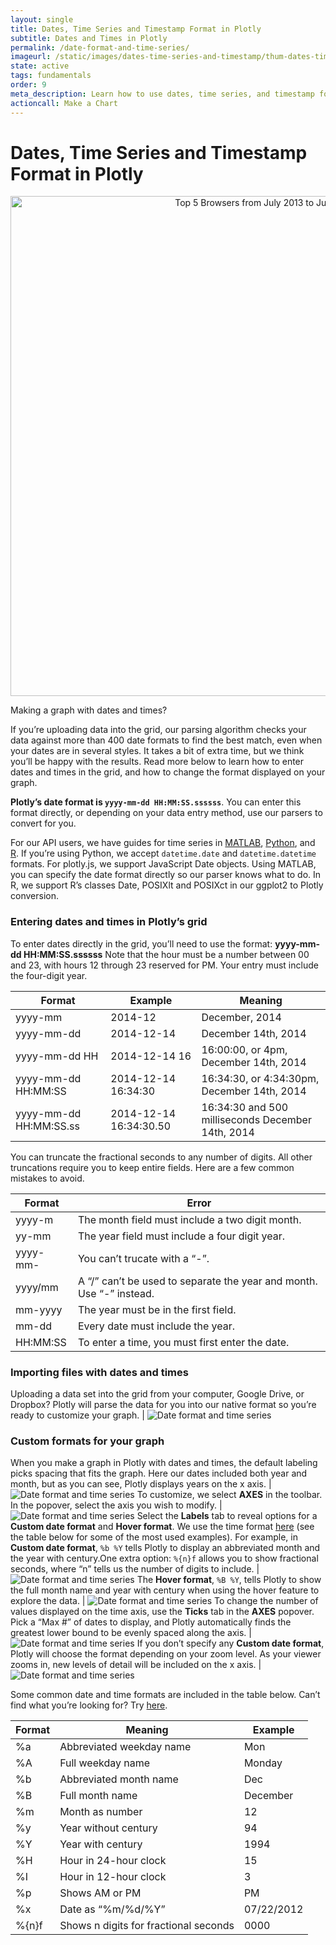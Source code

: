 ```yaml
---
layout: single
title: Dates, Time Series and Timestamp Format in Plotly
subtitle: Dates and Times in Plotly
permalink: /date-format-and-time-series/
imageurl: /static/images/dates-time-series-and-timestamp/thum-dates-time-series-and-timestamp.png
state: active
tags: fundamentals
order: 9
meta_description: Learn how to use dates, time series, and timestamp formats with Plotly graphs. Plotly is the easiest and fastest way to make and share graphs online.
actioncall: Make a Chart
---
```


# Dates, Time Series and Timestamp Format in Plotly

<div>
    <a href="https://plot.ly/~empet/55/" target="_blank" title="Top 5 Browsers from July 2013 to July 2014" style="display: block; text-align: center;"><img src="https://plot.ly/~empet/55.png" alt="Top 5 Browsers from July 2013 to July 2014" style="max-width: 100%;width: 800px;"  width="800" onerror="this.onerror=null;this.src='https://plot.ly/404.png';" /></a>
    <script data-plotly="empet:55" src="https://plot.ly/embed.js" async></script>
</div>

Making a graph with dates and times?

If you’re uploading data into the grid, our parsing algorithm checks your data against more than 400 date formats to find the best match, even when your dates are in several styles. It takes a bit of extra time, but we think you’ll be happy with the results. Read more below to learn how to enter dates and times in the grid, and how to change the format displayed on your graph.

**Plotly’s date format is `yyyy-mm-dd HH:MM:SS.ssssss`**. You can enter this format directly, or depending on your data entry method, use our parsers to convert for you.

For our API users, we have guides for time series in [MATLAB](https://plot.ly/matlab/time-series/), [Python](https://plot.ly/python/time-series/), and [R](https://plot.ly/r/time-series/). If you’re using Python, we accept `datetime.date` and `datetime.datetime` formats. For plotly.js, we support JavaScript Date objects. Using MATLAB, you can specify the date format directly so our parser knows what to do. In R, we support R’s classes Date, POSIXlt and POSIXct in our ggplot2 to Plotly conversion.

### Entering dates and times in Plotly’s grid

To enter dates directly in the grid, you’ll need to use the format:
**yyyy-mm-dd HH:MM:SS.ssssss**
Note that the hour must be a number between 00 and 23, with hours 12 through 23 reserved for PM. Your entry must include the four-digit year.

<div class="responsive-table">
<table>
<thead>
<th>Format</th>
<th>Example</th>
<th>Meaning</th>
</thead>
<tbody>
<tr>
<td>yyyy-mm</td>
<td>2014-12</td>
<td>December, 2014</td>
</tr>
<tr>
<td>yyyy-mm-dd</td>
<td>2014-12-14</td>
<td>December 14th, 2014</td>
</tr>
<tr>
<td>yyyy-mm-dd HH</td>
<td>2014-12-14 16</td>
<td>16:00:00, or 4pm, December 14th, 2014</td>
</tr>
<tr>
<td>yyyy-mm-dd HH:MM:SS</td>
<td>2014-12-14 16:34:30</td>
<td>16:34:30, or 4:34:30pm, December 14th, 2014</td>
</tr>
<tr>
<td>yyyy-mm-dd HH:MM:SS.ss</td>
<td>2014-12-14 16:34:30.50</td>
<td>16:34:30 and 500 milliseconds December 14th, 2014</td>
</tr>
</tbody>
</table>
</div>

You can truncate the fractional seconds to any number of digits. All other truncations require you to keep entire fields. Here are a few common mistakes to avoid.

<div class="responsive-table">

<table>
<thead>
<th>Format</th>
<th>Error</th>
</thead>
<tbody>
<tr>
<td>yyyy-m</td>
<td>The month field must include a two digit month.</td>
</tr>
<tr>
<td>yy-mm</td>
<td>The year field must include a four digit year.</td>
</tr>
<tr>
<td>yyyy-mm-</td>
<td>You can’t trucate with a “-”.</td>
</tr>
<tr>
<td>yyyy/mm</td>
<td>A “/” can’t be used to separate the year and month. Use “-” instead.</td>
</tr>
<tr>
<td>mm-yyyy</td>
<td>The year must be in the first field.</td>
</tr>
<tr>
<td>mm-dd</td>
<td>Every date must include the year.</td>
</tr>
<tr>
<td>HH:MM:SS</td>
<td>To enter a time, you must first enter the date.</td>
</tr>
</tbody>
</table>

</div>

### Importing files with dates and times

Uploading a data set into the grid from your computer, Google Drive, or Dropbox? Plotly will parse the data for you into our native format so you’re ready to customize your graph. | ![Date format and time series](/static/images/dates-time-series-and-timestamp/import-data-file.png)

### Custom formats for your graph

When you make a graph in Plotly with dates and times, the default labeling picks spacing that fits the graph. Here our dates included both year and month, but as you can see, Plotly displays years on the x axis. | ![Date format and time series](/static/images/dates-time-series-and-timestamp/ted-talks-visualized.png)
To customize, we select **AXES** in the toolbar. In the popover, select the axis you wish to modify. | ![Date format and time series](/static/images/dates-time-series-and-timestamp/select-axis.png)
Select the **Labels** tab to reveal options for a **Custom date format** and **Hover format**. We use the time format [here](https://github.com/mbostock/d3/wiki/Time-Formatting) (see the table below for some of the most used examples). For example, in **Custom date format**, `%b %Y` tells Plotly to display an abbreviated month and the year with century.One extra option: `%{n}f` allows you to show fractional seconds, where “n” tells us the number of digits to include. | ![Date format and time series](/static/images/dates-time-series-and-timestamp/axes-labels.png)
The **Hover format**, `%B %Y`, tells Plotly to show the full month name and year with century when using the hover feature to explore the data. | ![Date format and time series](/static/images/dates-time-series-and-timestamp/hover-format.png)
To change the number of values displayed on the time axis, use the **Ticks** tab in the **AXES** popover. Pick a “Max #” of dates to display, and Plotly automatically finds the greatest lower bound to be evenly spaced along the axis. | ![Date format and time series](/static/images/dates-time-series-and-timestamp/axes-ticks.png)
If you don’t specify any **Custom date format**, Plotly will choose the format depending on your zoom level. As your viewer zooms in, new levels of detail will be included on the x axis. | ![Date format and time series](/static/images/dates-time-series-and-timestamp/zoom-level.gif)

Some common date and time formats are included in the table below. Can’t find what you’re looking for? Try [here](https://github.com/mbostock/d3/wiki/Time-Formatting).

<div class="responsive-table">

<table>
<thead>
<th>Format</th>
<th>Meaning</th>
<th>Example</th>
</thead>
<tbody>
<tr>
<td>%a</td>
<td>Abbreviated weekday name</td>
<td>Mon</td>
</tr>
<tr>
<td>%A</td>
<td>Full weekday name</td>
<td>Monday</td>
</tr>
<tr>
<td>%b</td>
<td>Abbreviated month name</td>
<td>Dec</td>
</tr>
<tr>
<td>%B</td>
<td>Full month name</td>
<td>December</td>
</tr>
<tr>
<td>%m</td>
<td>Month as number</td>
<td>12</td>
</tr>
<tr>
<td>%y</td>
<td>Year without century</td>
<td>94</td>
</tr>
<tr>
<td>%Y</td>
<td>Year with century</td>
<td>1994</td>
</tr>
<tr>
<td>%H</td>
<td>Hour in 24-hour clock</td>
<td>15</td>
</tr>
<tr>
<td>%I</td>
<td>Hour in 12-hour clock</td>
<td>3</td>
</tr>
<tr>
<td>%p</td>
<td>Shows AM or PM</td>
<td>PM</td>
</tr>
<tr>
<td>%x</td>
<td>Date as “%m/%d/%Y”</td>
<td>07/22/2012</td>
</tr>
<tr>
<td>%{n}f</td>
<td>Shows n digits for fractional seconds</td>
<td>0000</td>
</tr>
</tbody>
</table>
</div>

